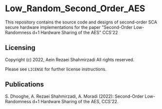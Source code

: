 # Low_Random_Second_Order_AES

This repository contains the source code and designs of second-order SCA secure hardware implementations
for the paper "Second-Order Low-Randomness d+1 Hardware Sharing of the AES" CCS'22

## Licensing
Copyright (c) 2022, Aein Rezaei Shahmirzadi
All rights reserved.

Please see `LICENSE` for further license instructions.

## Publications
S. Dhooghe, A. Rezaei Shahmirzadi, A. Moradi (2022): Second-Order Low-Randomness d+1 Hardware Sharing of the AES, CCS'22.